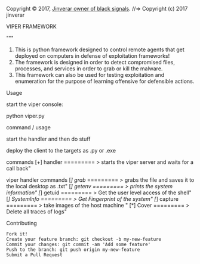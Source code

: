 
Copyright © 2017, [Jinverar owner of black signals](https://github.com/jinverar).
//=> Copyright (c) 2017 jinverar

VIPER FRAMEWORK

"""
1. This is python framework designed to control remote agents that get deployed on computers in defense of exploitation frameworks!
2. The framework is designed in order to detect compromised files, processes, and services in order to grab or kill the malware. 
3. This framework can also be used for testing exploitation and enumeration for the purpose of learning offensive for defensible actions. 


Usage

start the viper console:

python viper.py


command / usage

start the handler and then do stuff

deploy the client to the targets as .py or .exe 

commands
[+] handler ========= > starts the viper server and waits for a call back" 


viper handler commands
[*] grab*<filename> ========= > grabs the file and saves it to the local desktop as .txt"
[*] getenv       ========= >  prints the system information"
[*] getuid       ========= > Get the user level access of the shell"
[*] SystemInfo   ========= > Get Fingerprint of the system"
[*] capture      ========= > take images of the host machine "
[*] Cover        ========= > Delete all traces of logs"

Contributing

    Fork it!
    Create your feature branch: git checkout -b my-new-feature
    Commit your changes: git commit -am 'Add some feature'
    Push to the branch: git push origin my-new-feature
    Submit a Pull Request
